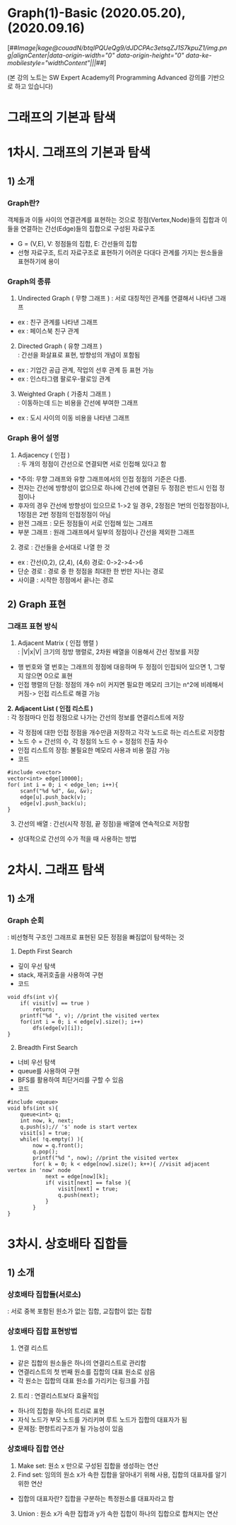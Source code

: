 # Graph(1)-Basic (2020.05.20),(2020.09.16)
[##_Image|kage@couadN/btqIPQUeQg9/dJDCPAc3etsqZJ1S7kpuZ1/img.png|alignCenter|data-origin-width="0" data-origin-height="0" data-ke-mobilestyle="widthContent"|||_##]

(본 강의 노트는 SW Expert Academy의 Programming Advanced 강의를 기반으로 하고 있습니다)


# 그래프의 기본과 탐색
# 1차시. 그래프의 기본과 탐색
## 1) 소개
### Graph란?
객체들과 이들 사이의 연결관계를 표현하는 것으로 정점(Vertex,Node)들의 집합과 이들을 연결하는 간선(Edge)들의 집합으로 구성된 자료구조  
- G = (V,E), V: 정점들의 집합, E: 간선들의 집합
- 선형 자료구조, 트리 자료구조로 표현하기 어려운 다대다 관계를 가지는 원소들을 표현하기에 용이

### Graph의 종류
1. Undirected Graph ( 무향 그래프 ) 
: 서로 대칭적인 관계를 연결해서 나타낸 그래프 
- ex : 친구 관계를 나타낸 그래프
- ex : 페이스북 친구 관계

2. Directed Graph ( 유향 그래프 )  
: 간선을 화살표로 표현, 방향성의 개념이 포함됨  
- ex : 기업간 공급 관계, 작업의 선후 관계 등 표현 가능  
- ex : 인스타그램 팔로우-팔로잉 관계

3. Weighted Graph ( 가중치 그래프 )  
: 이동하는데 드는 비용을 간선에 부여한 그래프 
- ex : 도시 사이의 이동 비용을 나타낸 그래프

### Graph 용어 설명
1. Adjacency ( 인접 )  
: 두 개의 정점이 간선으로 연결되면 서로 인접해 있다고 함  
- *주의: 무향 그래프와 유향 그래프에서의 인접 정점의 기준은 다름. 
- 전자는 간선에 방향성이 없으므로 하나에 간선에 연결된 두 정점은 반드시 인접 정점이나
- 후자의 경우 간선에 방향성이 있으므로 1->2 일 경우, 2정점은 1번의 인접정점이나, 1정점은 2번 정점의 인접정점이 아님  
- 완전 그래프 : 모든 정점들이 서로 인접해 있는 그래프
- 부분 그래프 : 원래 그래프에서 일부의 정점이나 간선을 제외한 그래프

2. 경로 
: 간선들을 순서대로 나열 한 것  
- ex : 간선(0,2), (2,4), (4,6) 경로: 0->2->4->6  
- 단순 경로 : 경로 중 한 정점을 최대한 한 번만 지나는 경로
- 사이클 : 시작한 정점에서 끝나는 경로


## 2) Graph 표현
### 그래프 표현 방식
1. Adjacent Matrix ( 인접 행렬 )  
: |V|x|V| 크기의  정방 행렬로, 2차원 배열을 이용해서 간선 정보를 저장  
- 행 번호와 열 번호는 그래프의 정점에 대응하며 두 정점이 인접되어 있으면 1, 그렇지 않으면 0으로 표현
- 인접 행렬의 단점: 정점의 개수 n이 커지면 필요한 메모리 크기는 n^2에 비례해서 커짐-> 인접 리스트로 해결 가능

**2. Adjacent List ( 인접 리스트 )**  
: 각 정점마다 인접 정점으로 나가는 간선의 정보를 연결리스트에 저장
- 각 정점에 대한 인접 정점을 개수만큼 저장하고 각각 노드로 하는 리스트로 저장함 
- 노드 수 = 간선의 수, 각 정점의 노드 수 = 정점의 진출 차수
- 인접 리스트의 장점: 불필요한 메모리 사용과 비용 절감 가능
- 코드
```
#include <vector>
vector<int> edge[10000];
for( int i = 0; i < edge_len; i++){
	scanf("%d %d", &u, &v);
    edge[u].push_back(v);
    edge[v].push_back(u);
}
```

3. 간선의  배열
: 간선(시작 정점, 끝 정점)을 배열에 연속적으로 저장함
- 상대적으로 간선의 수가 적을 때 사용하는 방법
  
  
# 2차시. 그래프 탐색
## 1) 소개
### Graph 순회   
: 비선형적 구조인 그래프로 표현된 모든 정점을 빠짐없이 탐색하는 것
1. Depth First Search
- 깊이 우선 탐색
- stack, 재귀호출을 사용하여 구현
- 코드
```
void dfs(int v){
	if( visit[v] == true )
    	return;
    printf("%d ", v); //print the visited vertex
    for(int i = 0; i < edge[v].size(); i++)
    	dfs(edge[v][i]);
}
```

2. Breadth First Search
- 너비 우선 탐색
- queue를 사용하여 구현  
- BFS를 활용하여 최단거리를 구할 수 있음
- 코드
```
#include <queue>
void bfs(int s){
	queue<int> q;
    int now, k, next;
    q.push(s);// 's' node is start vertex
    visit[s] = true;
    while( !q.empty() ){
    	now = q.front();
        q.pop();
        printf("%d ", now); //print the visited vertex
        for( k = 0; k < edge[now].size(); k++){ //visit adjacent vertex in 'now' node
        	next = edge[now][k];
            if( visit[next] == false ){
            	visit[next] = true;
                q.push(next);
            }
        }
}
```

# 3차시. 상호배타 집합들
## 1) 소개
### 상호배타 집합들(서로소)
: 서로 중복 포함된 원소가 없는 집합, 교집합이 없는 집합  

### 상호배타 집합 표현방법  
1. 연결 리스트
- 같은 집합의 원소들은 하나의 연결리스트로 관리함
- 연결리스트의 첫 번째 원소를 집합의 대표 원소로 삼음
- 각 원소는 집합의 대표 원소를 가리키는 링크를 가짐 
2. 트리 : 연결리스트보다 효율적임
- 하나의 집합을 하나의 트리로 표현
- 자식 노드가 부모 노드를 가리키며 루트 노드가 집합의 대표자가 됨
- 문제점: 편향트리구조가 될 가능성이 있음


### 상호배타 집합 연산  
1. Make set: 원소 x 만으로 구성된 집합을 생성하는 연산
2. Find set: 임의의 원소 x가 속한 집합을 알아내기 위해 사용, 집합의 대표자를 알기 위한 연산  
- 집합의 대표자란? 집합을 구분하는 특정원소를 대표자라고 함  
3. Union : 원소 x가 속한 집합과 y가 속한 집합이 하나의 집합으로 합쳐지는 연산


